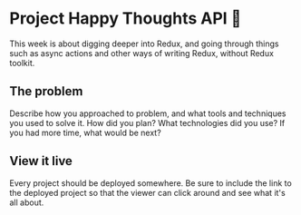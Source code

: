 # Project Happy Thoughts API 💖

This week is about digging deeper into Redux, and going through things such as async actions and other ways of writing Redux, without Redux toolkit.

## The problem

Describe how you approached to problem, and what tools and techniques you used to solve it. How did you plan? What technologies did you use? If you had more time, what would be next?

## View it live

Every project should be deployed somewhere. Be sure to include the link to the deployed project so that the viewer can click around and see what it's all about.
